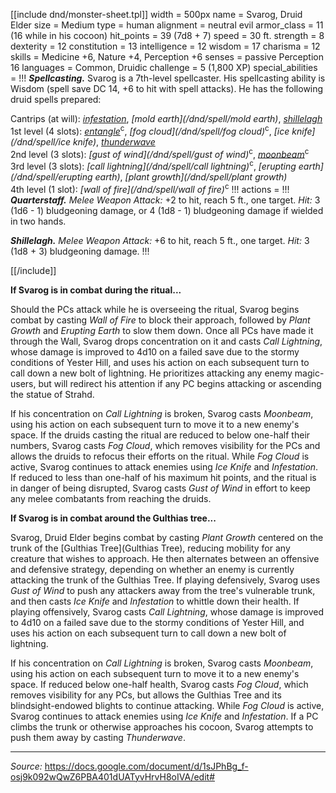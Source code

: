 <div class="monster-float">

[[include dnd/monster-sheet.tpl]]
width = 500px
name = Svarog, Druid Elder
size = Medium
type = human
alignment = neutral evil
armor_class = 11 (16 while in his cocoon)
hit_points = 39 (7d8 + 7)
speed = 30 ft.
strength = 8
dexterity = 12
constitution = 13
intelligence = 12
wisdom = 17
charisma = 12
skills = Medicine +6, Nature +4, Perception +6
senses = passive Perception 16
languages = Common, Druidic
challenge = 5 (1,800 XP)
special_abilities = !!!
***Spellcasting.*** Svarog is a 7th-level spellcaster. His spellcasting ability is Wisdom (spell save DC 14, +6 to hit with spell attacks). He has the following druid spells prepared:

Cantrips (at will): _[infestation](/dnd/spell/infestation)_, _[mold earth](/dnd/spell/mold earth)_, _[shillelagh](/dnd/spell/shillelagh)_  
1st level (4 slots): _[entangle](/dnd/spell/entangle)_<sup>c</sup>, _[fog cloud](/dnd/spell/fog cloud)_<sup>c</sup>, _[ice knife](/dnd/spell/ice knife)_, _[thunderwave](/dnd/spell/thunderwave)_  
2nd level (3 slots): _[gust of wind](/dnd/spell/gust of wind)_<sup>c</sup>, _[moonbeam](/dnd/spell/moonbeam)_<sup>c</sup>  
3rd level (3 slots): _[call lightning](/dnd/spell/call lightning)_<sup>c</sup>, _[erupting earth](/dnd/spell/erupting earth)_, _[plant growth](/dnd/spell/plant growth)_  
4th level (1 slot): _[wall of fire](/dnd/spell/wall of fire)_<sup>c</sup>
!!!
actions = !!!
***Quarterstaff.*** _Melee Weapon Attack:_ +2 to hit, reach 5 ft., one target. _Hit:_ 3 (1d6 - 1) bludgeoning damage, or 4 (1d8 - 1) bludgeoning damage if wielded in two hands.

***Shillelagh.*** _Melee Weapon Attack:_ +6 to hit, reach 5 ft., one target. _Hit:_ 3 (1d8 + 3) bludgeoning damage.
!!!

[[/include]]

</div>

**If Svarog is in combat during the ritual...**

Should the PCs attack while he is overseeing the ritual, Svarog begins combat by casting _Wall of Fire_ to block their approach, followed by _Plant Growth_ and _Erupting Earth_ to slow them down. Once all PCs have made it through the Wall, Svarog drops concentration on it and casts _Call Lightning_, whose damage is improved to 4d10 on a failed save due to the stormy conditions of Yester Hill, and uses his action on each subsequent turn to call down a new bolt of lightning. He prioritizes attacking any enemy magic-users, but will redirect his attention if any PC begins attacking or ascending the statue of Strahd. 

If his concentration on _Call Lightning_ is broken, Svarog casts _Moonbeam_, using his action on each subsequent turn to move it to a new enemy's space. If the druids casting the ritual are reduced to below one-half their numbers, Svarog casts _Fog Cloud_, which removes visibility for the PCs and allows the druids to refocus their efforts on the ritual. While _Fog Cloud_ is active, Svarog continues to attack enemies using _Ice Knife_ and _Infestation_. If reduced to less than one-half of his maximum hit points, and the ritual is in danger of being disrupted, Svarog casts _Gust of Wind_ in effort to keep any melee combatants from reaching the druids.

**If Svarog is in combat around the Gulthias tree...**

Svarog, Druid Elder begins combat by casting _Plant Growth_ centered on the trunk of the [Gulthias Tree](Gulthias Tree), reducing mobility for any creature that wishes to approach. He then alternates between an offensive and defensive strategy, depending on whether an enemy is currently attacking the trunk of the Gulthias Tree. If playing defensively, Svarog uses _Gust of Wind_ to push any attackers away from the tree's vulnerable trunk, and then casts _Ice Knife_ and _Infestation_ to whittle down their health. If playing offensively, Svarog casts _Call Lightning_, whose damage is improved to 4d10 on a failed save due to the stormy conditions of Yester Hill, and uses his action on each subsequent turn to call down a new bolt of lightning. 

If his concentration on _Call Lightning_ is broken, Svarog casts _Moonbeam_, using his action on each subsequent turn to move it to a new enemy's space. If reduced below one-half health, Svarog casts _Fog Cloud_, which removes visibility for any PCs, but allows the Gulthias Tree and its blindsight-endowed blights to continue attacking. While _Fog Cloud_ is active, Svarog continues to attack enemies using _Ice Knife_ and _Infestation_. If a PC climbs the trunk or otherwise approaches his cocoon, Svarog attempts to push them away by casting _Thunderwave_.

<hr class="no-float">

_Source:_ <https://docs.google.com/document/d/1sJPhBg_f-osj9k092wQwZ6PBA401dUATyvHrvH8oIVA/edit#>

